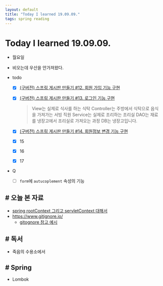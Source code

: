 ```yaml
---
layout: default
title: "Today I learned 19.09.09."
tags: spring reading
---
```


# Today I learned 19.09.09.
- 월요일

- 비오는데 우산을 안가져왔다.

- todo

  - [x] [(구버전) 스프링 게시판 만들기 #12. 회원 가입 기능 구현](https://kuzuro.blogspot.com/2018/04/12.html)

  - [x] [(구버전) 스프링 게시판 만들기 #13. 로그인 기능 구현](https://kuzuro.blogspot.com/2018/04/13.html)

    > View는 실제로 식사를 하는 식탁
    > Controller는 주방에서 식탁으로 음식을 가져가는 서빙 직원
    > Service는 실제로 조리하는 조리실
    > DAO는 재료를 냉장고에서 조리실로 가져오는 과정
    > DB는 냉장고입니다.
    
  - [x] [(구버전) 스프링 게시판 만들기 #14. 회원정보 변경 기능 구현](https://kuzuro.blogspot.com/2018/04/14.html)
  
  - [x] 15
  
  - [x] 16
  
  - [x] 17
  
- Q

  - [ ] `form`에 `autucoplement` 속성의 기능

  

  


## # 오늘 본 자료

- [spring rootContext 그리고 servletContext 대해서](https://nice2049.tistory.com/entry/spring-rootContext-그리고-servletContext-대해서)
- <https://www.gitignore.io/>
  - [gitognore 참고 예시 ](https://github.com/Sunybyjava/employeeManager/blob/master/.gitignore)

## # 독서

- 죽음의 수용소에서



## # Spring

- Lombok
